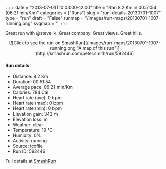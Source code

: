 +++
date = "2013-07-01T10:03:00-12:00"
title = "Ran 8.2 Km in 00:51:54 (06:21 min/Km)"
categories = ["Runs"]
slug = "run-details-20130701-1007"
type = "run"
draft = "False"
runmap = "/images/run-maps/20130701-1007-running.png"
svgmap = '<polyline points="88 94, 89 92, 89 87, 86 83, 86 78, 86 77, 85 75, 83 68, 83 63, 80 61, 81 60, 81 57, 79 45, 77 43, 74 42, 67 38, 61 33, 56 31, 52 26, 48 21, 41 19, 40 13, 32 13, 21 18, 13 17, 11 14, 10 6, 14 1, 19 0, 15 0, 12 3, 10 7, 10 11, 13 16, 19 18, 22 18, 31 14, 36 14, 38 26, 45 25, 49 42, 50 43, 54 44, 76 42, 82 45, 90 52, 83 53, 81 56, 84 64, 85 76, 86 77, 84 79, 86 82, 87 87, 90 95, 89 100">'
+++

Great run with @steve_k.  Great company. Great views. Great hills. 

<!--more-->

<center>
[![Click to see the run on SmashRun](/images/run-maps/20130701-1007-running.png "A map of this run")](http://smashrun.com/peter.smith/run/592446)
</center>

#### Run details

* Distance: 8.2 Km
* Duration: 00:51:54
* Average pace: 06:21 min/Km
* Calories: 784 Cal
* Heart rate (ave): 0 bpm
* Heart rate (max): 0 bpm
* Heart rate (min): 0 bpm
* Elevation gain: 343 m
* Elevation loss:  m
* Weather: clear
* Temperature: 19 &deg;C
* Humidity: 0%
* Activity: running
* Source: tcxfile
* Run ID: 592446

Full details at [SmashRun](http://smashrun.com/peter.smith/run/592446)